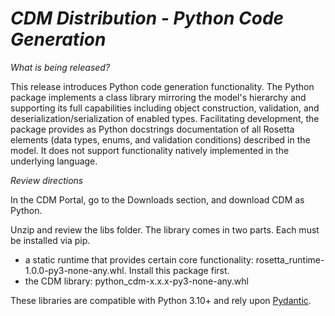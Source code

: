 # *CDM Distribution - Python Code Generation*

_What is being released?_

This release introduces Python code generation functionality.  The Python package implements a class library mirroring the model's hierarchy and supporting its full capabilities including object construction, validation, and deserialization/serialization of enabled types.  Facilitating development, the package provides as Python docstrings documentation of all Rosetta elements (data types, enums, and validation conditions) described in the model.  It does not support functionality natively implemented in the underlying language.

_Review directions_

In the CDM Portal, go to the Downloads section, and download CDM as Python.

Unzip and review the libs folder.  The library comes in two parts.  Each must be installed via pip.

- a static runtime that provides certain core functionality: rosetta_runtime-1.0.0-py3-none-any.whl.  Install this package first.
- the CDM library: python_cdm-x.x.x-py3-none-any.whl
  
These libraries are compatible with Python 3.10+ and rely upon [Pydantic](https://pydantic.dev).
